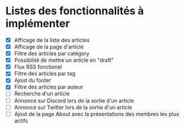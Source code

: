 # Listes des fonctionnalités à implémenter

- [x] Afficage de la liste des articles
- [x] Afficage de la page d'article
- [x] Filtre des articles par catégory
- [x] Possibilité de mettre un article en "draft"
- [x] Flux RSS fonctionel
- [x] Filtre des articles par tag
- [x] Ajout du footer
- [x] Filtre des articles par auteur
- [ ] Recherche d'un article
- [ ] Annonce sur Discord lors de la sortie d'un article
- [ ] Annonce sur Twitter lors de la sortie d'un article
- [ ] Ajout de la page About avec la présentations des membres les plus actifs
